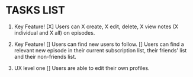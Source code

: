 TASKS LIST
=============

1. Key Feature!
[X] Users can X create, X edit, delete, X view notes (X individual and X all) on episodes.

2. Key Feature!
[] Users can find new users to follow.
[] Users can find a relevant new episode in their current subscription list, their friends' list and their non-friends list.

3. UX level one
[] Users are able to edit their own profiles.
